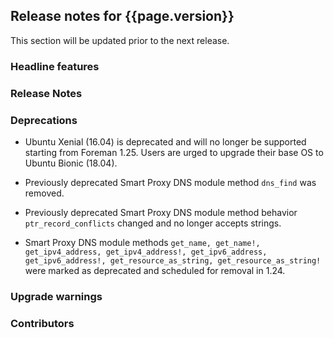 ## Release notes for {{page.version}}

This section will be updated prior to the next release.

### Headline features

### Release Notes

### Deprecations
* Ubuntu Xenial (16.04) is deprecated and will no longer be supported starting from Foreman 1.25. Users are urged to upgrade their base OS to Ubuntu Bionic (18.04).

* Previously deprecated Smart Proxy DNS module method `dns_find` was removed.
* Previously deprecated Smart Proxy DNS module method behavior `ptr_record_conflicts` changed and no longer accepts strings.
* Smart Proxy DNS module methods `get_name, get_name!, get_ipv4_address, get_ipv4_address!, get_ipv6_address, get_ipv6_address!, get_resource_as_string, get_resource_as_string!` were marked as deprecated and scheduled for removal in 1.24.

### Upgrade warnings

### Contributors
